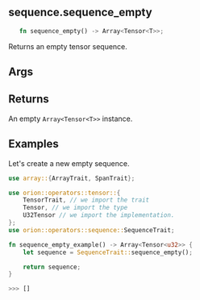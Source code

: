 ## sequence.sequence_empty

```rust
   fn sequence_empty() -> Array<Tensor<T>>;
```

Returns an empty tensor sequence.

## Args

## Returns

An empty `Array<Tensor<T>>` instance.

## Examples

Let's create a new empty sequence.

```rust
use array::{ArrayTrait, SpanTrait};

use orion::operators::tensor::{
    TensorTrait, // we import the trait
    Tensor, // we import the type
    U32Tensor // we import the implementation. 
};
use orion::operators::sequence::SequenceTrait;

fn sequence_empty_example() -> Array<Tensor<u32>> {
    let sequence = SequenceTrait::sequence_empty();

    return sequence;
}

>>> []
```
